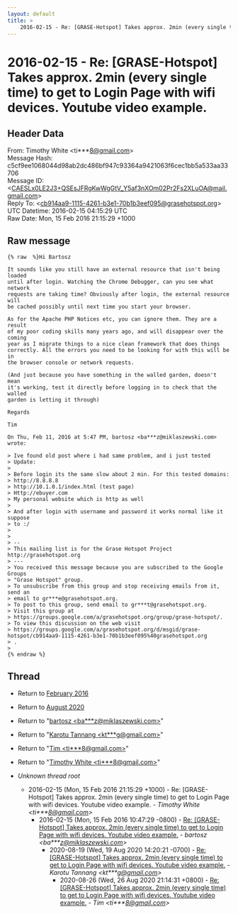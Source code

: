 ```yaml
---
layout: default
title: >
    2016-02-15 - Re: [GRASE-Hotspot] Takes approx. 2min (every single time) to get to Login Page with wifi devices. Youtube video example.
---
```


# 2016-02-15 - Re: [GRASE-Hotspot] Takes approx. 2min (every single time) to get to Login Page with wifi devices. Youtube video example.

## Header Data

From: Timothy White \<ti***8@gmail.com\><br>
Message Hash: c5cf9ee1068044d98ab2dc486bf947c93364a9421063f6cec1bb5a533aa33706<br>
Message ID: \<CAESLx0LE2J3+QSEsJFRgKwWgGtV_Y5af3nXOm02Pr2Fs2XLuOA@mail.gmail.com\><br>
Reply To: \<cb914aa9-1115-4261-b3e1-70b1b3eef095@grasehotspot.org\><br>
UTC Datetime: 2016-02-15 04:15:29 UTC<br>
Raw Date: Mon, 15 Feb 2016 21:15:29 +1000<br>

## Raw message

```
{% raw  %}Hi Bartosz

It sounds like you still have an external resource that isn't being loaded
until after login. Watching the Chrome Debugger, can you see what network
requests are taking time? Obviously after login, the external resource will
be cached possibly until next time you start your browser.

As for the Apache PHP Notices etc, you can ignore them. They are a result
of my poor coding skills many years ago, and will disappear over the coming
year as I migrate things to a nice clean framework that does things
correctly. All the errors you need to be looking for with this will be in
the browser console or network requests.

(And just because you have something in the walled garden, doesn't mean
it's working, test it directly before logging in to check that the walled
garden is letting it through)

Regards

Tim

On Thu, Feb 11, 2016 at 5:47 PM, bartosz <ba***z@miklaszewski.com> wrote:

> Ive found old post where i had same problem, and i just tested
> Update:
>
> Before login its the same slow about 2 min. For this tested domains:
> http://8.8.8.8
> http://10.1.0.1/index.html (test page)
> Http://ebuyer.com
> My personal website which is http as well
>
> And after login with username and password it works normal like it suppose
> to :/
>
>
> --
> This mailing list is for the Grase Hotspot Project http://grasehotspot.org
> ---
> You received this message because you are subscribed to the Google Groups
> "Grase Hotspot" group.
> To unsubscribe from this group and stop receiving emails from it, send an
> email to gr***e@grasehotspot.org.
> To post to this group, send email to gr***t@grasehotspot.org.
> Visit this group at
> https://groups.google.com/a/grasehotspot.org/group/grase-hotspot/.
> To view this discussion on the web visit
> https://groups.google.com/a/grasehotspot.org/d/msgid/grase-hotspot/cb914aa9-1115-4261-b3e1-70b1b3eef095%40grasehotspot.org
> .
>
{% endraw %}
```

## Thread

+ Return to [February 2016](/archive/2016/02)
+ Return to [August 2020](/archive/2020/08)

+ Return to "[bartosz <ba***z<span>@</span>miklaszewski.com>](/authors/ba___z_at_miklaszewski_com)"
+ Return to "[Karotu Tannang <kt***g<span>@</span>gmail.com>](/authors/kt___g_at_gmail_com)"
+ Return to "[Tim <ti***8<span>@</span>gmail.com>](/authors/ti___8_at_gmail_com)"
+ Return to "[Timothy White <ti***8<span>@</span>gmail.com>](/authors/ti___8_at_gmail_com)"

+ _Unknown thread root_
  + 2016-02-15 (Mon, 15 Feb 2016 21:15:29 +1000) - Re: [GRASE-Hotspot] Takes approx. 2min (every single time) to get to Login Page with wifi devices. Youtube video example. - _Timothy White \<ti***8@gmail.com\>_
    + 2016-02-15 (Mon, 15 Feb 2016 10:47:29 -0800) - [Re: [GRASE-Hotspot] Takes approx. 2min (every single time) to get to Login Page with wifi devices. Youtube video example.](/archive/2016/02/faedbb580cac2bcd217d3923e17cbe9a5cf299961f3738da9d5973f8db2591ba) - _bartosz \<ba***z@miklaszewski.com\>_
      + 2020-08-19 (Wed, 19 Aug 2020 14:20:21 -0700) - [Re: [GRASE-Hotspot] Takes approx. 2min (every single time) to get to Login Page with wifi devices. Youtube video example.](/archive/2020/08/cb5fac4cf700bd765f8bd85af9e539beea8626ff264dd993bfee5b288d53d598) - _Karotu Tannang \<kt***g@gmail.com\>_
        + 2020-08-26 (Wed, 26 Aug 2020 21:14:31 +0800) - [Re: [GRASE-Hotspot] Takes approx. 2min (every single time) to get to Login Page with wifi devices. Youtube video example.](/archive/2020/08/5dae81f8139503733fe2f9933294bcf873beae753f4c825fae5850389d0cd8f7) - _Tim \<ti***8@gmail.com\>_

